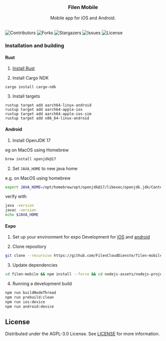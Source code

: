 <br/>
<p align="center">
  <h3 align="center">Filen Mobile</h3>

  <p align="center">
    Mobile app for iOS and Android.
    <br/>
    <br/>
  </p>
</p>

![Contributors](https://img.shields.io/github/contributors/FilenCloudDienste/filen-mobile?color=dark-green) ![Forks](https://img.shields.io/github/forks/FilenCloudDienste/filen-mobile?style=social) ![Stargazers](https://img.shields.io/github/stars/FilenCloudDienste/filen-mobile?style=social) ![Issues](https://img.shields.io/github/issues/FilenCloudDienste/filen-mobile) ![License](https://img.shields.io/github/license/FilenCloudDienste/filen-mobile)

### Installation and building


#### Rust

1. [Install Rust](https://www.rust-lang.org/tools/install)

2. Install Cargo NDK

```
cargo install cargo-ndk
```

3. Install targets

```
rustup target add aarch64-linux-android
rustup target add aarch64-apple-ios
rustup target add aarch64-apple-ios-sim
rustup target add x86_64-linux-android
```

#### Android

1. Install OpenJDK 17

eg on MacOS using Homebrew

```bash
brew install openjdk@17
```

2. Set `JAVA_HOME` to new java home

e.g. on MacOS using homebrew

```bash
export JAVA_HOME=/opt/homebrew/opt/openjdk@17/libexec/openjdk.jdk/Contents/Home
```

verify with

```bash
java -version
javac -version
echo $JAVA_HOME
```

#### Expo

1. Set up your environment for expo Development for [iOS](https://docs.expo.dev/get-started/set-up-your-environment/?platform=ios&device=simulated&mode=development-build&buildEnv=local) and [android](https://docs.expo.dev/get-started/set-up-your-environment/?platform=android&device=simulated&mode=development-build&buildEnv=local)

2. Clone repository

```bash
git clone --recursive https://github.com/FilenCloudDienste/filen-mobile filen-mobile
```

3. Update dependencies

```bash
cd filen-mobile && npm install --force && cd nodejs-assets/nodejs-project && npm install --force && cd .. && cd ..
```

4. Running a development build

```bash
npm run buildNodeThread
npm run prebuild:clean
npm run ios:device
npm run android:device
```

## License

Distributed under the AGPL-3.0 License. See [LICENSE](https://github.com/FilenCloudDienste/filen-mobile/blob/master/LICENSE) for more information.
